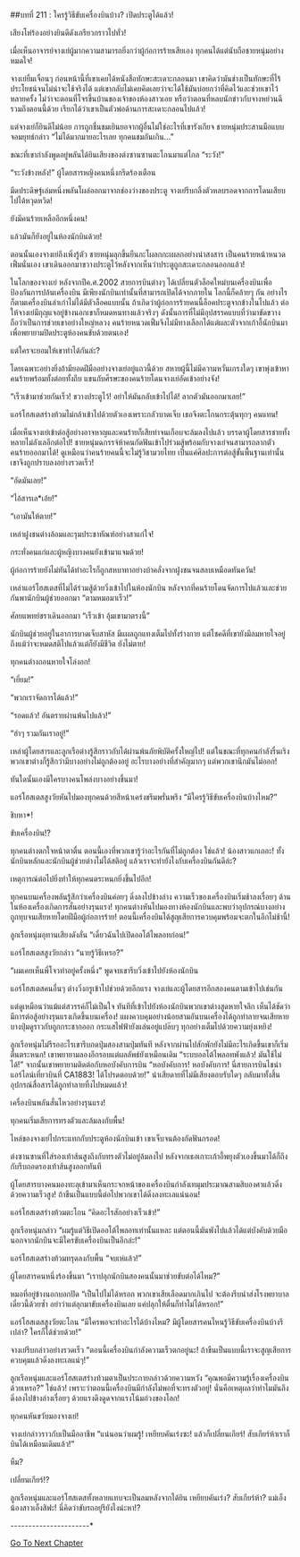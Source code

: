 ##บทที่ 211 : ใครรู้วิธีขับเครื่องบินบ้าง?
เปิดประตูได้แล้ว!

เสียงโห่ร้องอย่างยินดีดังเกรียวกราวไปทั่ว!

เมื่อเห็นอาจารย์จางเย่ผู้มากความสามารถยิ่งกว่าผู้ก่อการร้ายเสียเอง ทุกคนได้แต่นับถือชายหนุ่มอย่างหมดใจ!

จางเย่ยิ้มเจื่อนๆ ก่อนหน้านี้ที่เขาเคยได้หนังสือทักษะสะเดาะกลอนมา เขาคิดว่ามันช่างเป็นทักษะที่ไร้ประโยชน์จนไม่น่าจะใช้จริงได้ แต่เขากลับไม่เคยคิดเลยว่าจะได้ใช้มันบ่อยกว่าที่คิดไว้และช่วยเขาไว้หลายครั้ง ไม่ว่าจะตอนที่โจรขึ้นบ้านของเจ้าของห้องสาวเอย หรือว่าตอนที่หลบนักข่าวกับจางหย่วนฉี รวมถึงตอนนี้ด้วย เรียกได้ว่าเขาเป็นตัวพ่อด้านการสะเดาะกลอนไปแล้ว!

แต่จางเย่ก็ยินดีไม่น้อย การถูกชื่นชมเยินยอจากผู้อื่นไม่ใช่อะไรที่เขารังเกียจ ชายหนุ่มประสานมือแบบจอมยุทธ์กล่าว “ไม่ได้มากมายอะไรเลย ทุกคนชมกันเกิน...”

ขณะที่เขากำลังพูดอยู่พลันได้ยินเสียงของต่งซานซานตะโกนมาแต่ไกล “ระวัง!”

“ระวังข้างหลัง!” ผู้โดยสารหญิงคนหนึ่งกรีดร้องเตือน

มีดประดิษฐ์เล่มหนึ่งพลันโผล่ออกมาจากช่องว่างของประตู จางเย่รีบกลิ้งตัวหลบรอดจากการโดนเสียบไปได้หวุดหวิด!

ยังมีคนร้ายเหลืออีกหนึ่งคน!

แล้วมันก็ยังอยู่ในห้องนักบินด้วย!

ตอนนั้นเองจางเย่ถึงเพิ่งรู้ตัว ชายหนุ่มลุกขึ้นยืนกะโผลกกะเผลกอย่างน่าสงสาร เป็นคนร้ายหน้าหนวดเฟิ้มนั่นเอง เขาเดินออกมาขวางประตูไว้หลังจากเห็นว่าประตูถูกสะเดาะกลอนออกแล้ว!

ในโลกของจางเย่ หลังจากปีค.ศ.2002 สายการบินต่างๆ ได้เปลี่ยนตัวล็อคใหม่บนเครื่องบินเพื่อป้องกันการปล้นเครื่องบิน มีเพียงนักบินเท่านั้นที่สามารถเปิดได้จากภายใน โลกนี้ก็คล้ายๆ กัน อย่างไรก็ตามเครื่องบินลำเก่าไม่ได้มีตัวล็อคแบบนั้น ถ้าเกิดว่าผู้ก่อการร้ายคนนี้ล็อคประตูจากข้างในไปแล้ว ต่อให้จางเย่มีกุญแจอยู่ข้างนอกเขาก็หมดหนทางแล้วจริงๆ ดังนั้นการที่ไม่มีอุปสรรคแบบที่ว่ามาขัดขวางถือว่าเป็นการช่วยเขาอย่างใหญ่หลวง คนร้ายหนวดเฟิ้มจึงไม่มีทางเลือกได้แต่ผละตัวจากเก้าอี้นักบินมาเพื่อพยายามปิดประตูห้องคนขับด้วยตนเอง!

แต่ใครจะยอมให้เขาทำได้กันล่ะ?

โดยเฉพาะอย่างยิ่งถ้ามียอดฝีมืออย่างจางเย่อยู่แถวนี้ด้วย สหายผู้นี้ไม่มีความหวั่นเกรงใดๆ เขาพุ่งเข้าหาคนร้ายพร้อมทั้งต่อยทั้งถีบ แขนกับศีรษะของคนร้ายโดนจางเย่อัดเข้าอย่างจัง!

“เร็วเข้ามาช่วยกันเร็ว! ขวางประตูไว้! อย่าให้มันกลับเข้าไปได้! ลากตัวมันออกมาเลย!”

แอร์โฮสเตสร่างท้วมไม่กล้าเข้าไปด้วยตัวเองเพราะกลัวบาดเจ็บ เธอจึงตะโกนกระตุ้นทุกๆ คนแทน!

เมื่อเห็นจางเย่เข้าต่อสู้อย่างอาจหาญและคนร้ายก็เสียท่าจนเกือบจะล้มลงไปแล้ว บรรดาผู้โดยสารชายทั้งหลายไม่ลังเลอีกต่อไป! ชายหนุ่มฉกรรจ์ห้าคนกัดฟันเข้าไปร่วมสู้พร้อมกับจางเย่จนสามารถลากตัวคนร้ายออกมาได้! ดูเหมือนว่าคนร้ายคนนี้จะไม่รู้วิชามวยไทย เป็นแค่ศิลปะการต่อสู้ขั้นพื้นฐานเท่านั้น เขาจึงถูกปราบลงอย่างรวดเร็ว!

“อัดมันเลย!”

“ไอ้สารเล*เอ้ย!”

“เอามันให้ตาย!”

เหล่าฝูงชนต่างล้อมและรุมประชาทัณฑ์อย่างสาแก่ใจ!

กระทั่งคนแก่และผู้หญิงบางคนยังเข้ามาแจมด้วย!

ผู้ก่อการร้ายยังไม่ทันได้ทำอะไรก็ถูกสหบาทาอย่างบ้าคลั่งจากฝูงชนจนสลบเหมือดทันควัน!

เหล่าแอร์โฮสเตสที่ไม่ได้ร่วมสู้ด้วยวิ่งเข้าไปในห้องนักบิน หลังจากที่คนร้ายโดนจัดการไปแล้วและช่วยกันพานักบินผู้ช่วยออกมา “ตามหมอมาเร็ว!”

ศัลยแพทย์ชราเดินออกมา “เร็วเข้า อุ้มเขามาตรงนี้”

นักบินผู้ช่วยอยู่ในอาการบาดเจ็บสาหัส มีแผลถูกแทงเต็มไปทั้งร่างกาย แต่โชคดีที่เขายังมีลมหายใจอยู่ ถึงแม้ว่าจะหมดสติไปแล้วแต่ก็ยังมีชีวิต ยังไม่ตาย!

ทุกคนต่างถอนหายใจโล่งอก!

“เยี่ยม!”

“พวกเราจัดการได้แล้ว!”

“รอดแล้ว! อันตรายผ่านพ้นไปแล้ว!”

“ฮ่าๆ รวมกันเราอยู่!”

เหล่าผู้โดยสารและลูกเรือต่างรู้สึกราวกับได้ผ่านพ้นภัยพิบัติครั้งใหญ่ไป! แต่ในขณะที่ทุกคนกำลังรื่นเริง พวกเขาต่างก็รู้สึกว่ามีบางอย่างไม่ถูกต้องอยู่ อะไรบางอย่างที่สำคัญมากๆ แต่พวกเขานึกมันไม่ออก!

ทันใดนั้นเองมีใครบางคนโพล่งบางอย่างขึ้นมา!

แอร์โฮสเตสสูงวัยหันไปมองทุกคนด้วยสีหน้าเคร่งขรึมพรั่นพรึง “มีใครรู้วิธีขับเครื่องบินบ้างไหม?”

ชิบหา*!

ขับเครื่องบิน!?

ทุกคนต่างตกใจหน้าตาตื่น ตอนนี้เองที่พวกเขารู้ว่าอะไรกันที่ไม่ถูกต้อง ใช่แล้ว! น้องสาวแกเถอะ! ทั้งนักบินหลักและนักบินผู้ช่วยต่างไม่ได้สติอยู่ แล้วเราจะทำยังไงกับเครื่องบินกันดีล่ะ?

เหตุการณ์ต่อไปยิ่งทำให้ทุกคนตระหนกยิ่งขึ้นไปอีก!

ทุกคนบนเครื่องพลันรู้สึกว่าเครื่องบินค่อยๆ ดิ่งลงไปข้างล่าง ความเร็วของเครื่องบินเริ่มช้าลงเรื่อยๆ ด้านในห้องเครื่องเกิดการสั่นอย่างรุนแรง! ทุกคนต่างหันไปมองทางห้องนักบินและพบว่าอุปกรณ์บางอย่างถูกทุบจนเสียหายโดยฝีมือผู้ก่อการร้าย! ตอนนี้เครื่องบินได้สูญเสียการควบคุมพร้อมจะตกในอีกไม่ช้านี้!

ลูกเรือหนุ่มอุทานเสียงดังลั่น “เดี๋ยวฉันไปเปิดออโต้ไพลอทก่อน!”

แอร์โฮสเตสสูงวัยกล่าว “นายรู้วิธีเหรอ?”

“ผมเคยเห็นพี่โจวทำอยู่ครั้งหนึ่ง” พูดจบเขารีบวิ่งเข้าไปยังห้องนักบิน

แอร์โฮสเตสคนอื่นๆ ต่างวิ่งกรูเข้าไปช่วยด้วยอีกแรง จางเย่และผู้โดยสารอีกสองคนตามเข้าไปเช่นกัน

แต่ดูเหมือนว่าแม้แต่สวรรค์ก็ไม่เป็นใจ ทันทีที่เข้าไปยังห้องนักบินพวกเขาต่างสูดหายใจลึก เห็นได้ชัดว่ามีการต่อสู้อย่างรุนแรงเกิดขึ้นบนเครื่อง! แผงควบคุมอย่างน้อยสามอันบนเครื่องได้ถูกทำลายจนเสียหาย บางปุ่มดูราวกับถูกกระชากออก กระแสไฟฟ้ายังแล่นอยู่แปล๊บๆ ทุกอย่างเต็มไปด้วยความยุ่งเหยิง!

ลูกเรือหนุ่มไม่รีรออะไรเขารีบกดปุ่มสองสามปุ่มทันที หลังจากผ่านไปสักพักยังไม่มีอะไรเกิดขึ้นเขาก็เริ่มตื่นตระหนก! เขาพยายามลองอีกรอบแต่ผลลัพธ์ยังเหมือนเดิม “ระบบออโต้ไพลอทพังแล้ว! มันใช้ไม่ได้!” จากนั้นเขาพยายามติดต่อกับหอบังคับการบิน “หอบังคับการ! หอบังคับการ! นี่สายการบินไชน่าแอร์ไลน์เที่ยวบินที่ CA1883! ได้โปรดตอบด้วย!” น่าเสียดายที่ไม่มีเสียงตอบรับใดๆ กลับมาทั้งสิ้น อุปกรณ์สื่อสารได้ถูกทำลายทิ้งไปหมดแล้ว!

เครื่องบินพลันสั่นไหวอย่างรุนแรง!

ทุกคนเริ่มเสียการทรงตัวและล้มลงกับพื้น!

ไหล่ของจางเย่ไปกระแทกกับประตูห้องนักบินเข้า เขาเจ็บจนต้องกัดฟันกรอด!

ต่งซานซานที่ใส่รองเท้าส้นสูงถึงกับทรงตัวไม่อยู่ล้มลงไป หลังจากเธอเกาะเก้าอี้พยุงตัวเองขึ้นมาได้ก็ถึงกับรีบถอดรองเท้าส้นสูงออกทันที

ผู้โดยสารบางคนมองทะลุเข้ามาเห็นกระจกหน้าของเครื่องบินกำลังเทมุมประมาณสามสิบองศาแล้วดิ่งด้วยความเร็วสูง! ถ้าขืนเป็นแบบนี้ต่อไปพวกเขาได้ดิ่งลงทะเลแน่นอน!

แอร์โฮสเตสร่างท้วมตะโกน “คิดอะไรสักอย่างเร็วเข้า!”

ลูกเรือหนุ่มกล่าว “ผมรู้แต่วิธีเปิดออโต้ไพลอทเท่านั้นแหละ แต่ตอนนี้มันพังไปแล้วได้แต่บังคับด้วยมือ นอกจากนักบินจะมีใครขับเครื่องบินเป็นอีกล่ะ!”

แอร์โฮสเตสร่างท้วมทรุดลงกับพื้น “จบเห่แล้ว!”

ผู้โดยสารคนหนึ่งร้องขึ้นมา “เราปลุกนักบินสองคนนั้นมาช่วยขับต่อได้ไหม?”

หมอที่อยู่ข้างนอกบอกปัด “เป็นไปไม่ได้หรอก พวกเขาเสียเลือดมากเกินไป จะต้องรีบนำส่งโรงพยาบาลเดี๋ยวนี้ด้วยซ้ำ อย่าว่าแต่ลุกมาขับเครื่องบินเลย แค่ปลุกให้ตื่นก็ทำไม่ได้หรอก!”

แอร์โฮสเตสสูงวัยตะโกน “มีใครพอจะทำอะไรได้บ้างไหม? มีผู้โดยสารคนไหนรู้วิธีขับเครื่องบินบ้างรึเปล่า? ใครก็ได้ช่วยด้วย!”

จางเย่รีบกล่าวอย่างรวดเร็ว “ตอนนี้เครื่องบินกำลังความเร็วตกอยู่นะ! ถ้าขืนเป็นแบบนี้เราจะสูญเสียการควบคุมแล้วดิ่งลงทะเลแน่ๆ!”

ลูกเรือหนุ่มและแอร์โฮสเตสร่างท้วมตาเป็นประกายกล่าวด้วยความหวัง “คุณพอมีความรู้เรื่องเครื่องบินด้วยเหรอ?” ใช่แล้ว! เพราะว่าตอนนี้เครื่องบินมีกำลังไม่พอที่จะทรงตัวอยู่! นั่นคือเหตุผลว่าทำไมมันถึงดิ่งลงไปข้างล่างเรื่อยๆ ด้วยแรงดึงดูดจากแรงโน้มถ่วงของโลก!

ทุกคนหันขวับมองจางเย่!

จางเย่กล่าวราวกับเป็นมืออาชีพ “แน่นอนว่าผมรู้! เหยียบคันเร่งซะ! แล้วก็เปลี่ยนเกียร์! สับเกียร์ห้าเราก็บินได้เหมือนเดิมแล้ว!”

หืม?

เปลี่ยนเกียร์!?

ลูกเรือหนุ่มและแอร์โฮสเตสทั้งหลายแทบจะเป็นลมหลังจากได้ยิน เหยียบคันเร่ง? สับเกียร์ห้า? แม่เอ็งน้องสาวเอ็งสิฟะ! นี่คิดว่าขับรถอยู่รึยังไงน่ะหา!?



*-*-*-*-*-*-*-*-*-*-*-*-*-*-*-*-*-*-*-*-*-*-*


[Go To Next Chapter]( ./12.md)